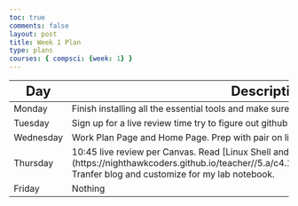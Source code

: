 ```yaml
---
toc: true
comments: false
layout: post
title: Week 1 Plan
type: plans
courses: { compsci: {week: 1} }
---
```


<table class="table">
    <thead>
        <tr>
            <th><font size="5">Day</font></th>
            <th><font size="5">Description</font></th>    
        </tr>
    </thead>
    <tbody>
        <tr>
            <td>Monday</td>
            <td>Finish installing all the essential tools and make sure pair has done so as well.</td>
        </tr>
        <tr>
            <td>Tuesday</td>
            <td>Sign up for a live review time try to figure out github pages.</td>
        </tr>
        <tr>
            <td>Wednesday</td>
            <td>Work Plan Page and Home Page. Prep with pair on live review.</td>
        </tr>
        <tr>
            <td>Thursday</td>
            <td>10:45 live review per Canvas. Read [Linux Shell and Bash] (https://nighthawkcoders.github.io/teacher//5.a/c4.1/2023/08/16/linux_shell_IPYNB_2_.html). Tranfer blog and customize for my lab notebook.</td>
        </tr>
        <tr>
            <td>Friday</td>
            <td>Nothing</td>
        </tr>
    </tbody>
</table>

